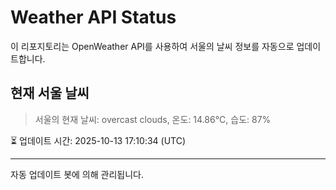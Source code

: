 
# Weather API Status

이 리포지토리는 OpenWeather API를 사용하여 서울의 날씨 정보를 자동으로 업데이트합니다.

## 현재 서울 날씨
> 서울의 현재 날씨: overcast clouds, 온도: 14.86°C, 습도: 87%

⏳ 업데이트 시간: 2025-10-13 17:10:34 (UTC)

---
자동 업데이트 봇에 의해 관리됩니다.
